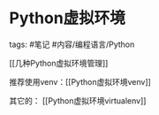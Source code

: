 # Python虚拟环境



tags: #笔记 #内容/编程语言/Python 

[[几种Python虚拟环境管理]]

推荐使用venv：[[Python虚拟环境venv]]


其它的：
[[Python虚拟环境virtualenv]]